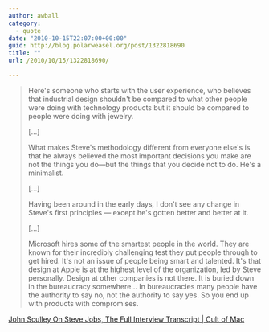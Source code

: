 ```yaml
---
author: awball
category:
  - quote
date: "2010-10-15T22:07:00+00:00"
guid: http://blog.polarweasel.org/post/1322818690
title: ""
url: /2010/10/15/1322818690/

---
```

> Here's someone who starts with the user experience, who believes that industrial design shouldn't be compared to what other people were doing with technology products but it should be compared to people were doing with jewelry.
>
> \[…\]
>
> What makes Steve's methodology different from everyone else's is that he always believed the most important decisions you make are not the things you do&mdash;but the things that you decide not to do. He's a minimalist.
>
> \[…\]
>
> Having been around in the early days, I don't see any change in Steve's first principles &mdash; except he's gotten better and better at it.
>
> \[…\]
>
> Microsoft hires some of the smartest people in the world. They are known for their incredibly challenging test they put people through to get hired. It's not an issue of people being smart and talented. It's that design at Apple is at the highest level of the organization, led by Steve personally. Design at other companies is not there. It is buried down in the bureaucracy somewhere... In bureaucracies many people have the authority to say no, not the authority to say yes. So you end up with products with compromises.

 [John Sculley On Steve Jobs, The Full Interview Transcript \| Cult of Mac](http://www.cultofmac.com/john-sculley-on-steve-jobs-the-full-interview-transcript/63295)
